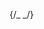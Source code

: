{/_ <ProtectedRoute
            path="/admin/products"
            isAdmin={true}
            component={ProductsList}
            exact
          />
<ProtectedRoute
            path="/admin/product"
            isAdmin={true}
            component={NewProduct}
            exact
          />
<ProtectedRoute
            path="/admin/product/:id"
            isAdmin={true}
            component={UpdateProduct}
            exact
          />
<ProtectedRoute
            path="/admin/orders"
            isAdmin={true}
            component={OrdersList}
            exact
          />
<ProtectedRoute
            path="/admin/order/:id"
            isAdmin={true}
            component={ProcessOrder}
            exact
          />
<ProtectedRoute
            path="/admin/users"
            isAdmin={true}
            component={UsersList}
            exact
          />
<ProtectedRoute
            path="/admin/user/:id"
            isAdmin={true}
            component={UpdateUser}
            exact
          />
<ProtectedRoute
            path="/admin/reviews"
            isAdmin={true}
            component={ProductReviews}
            exact
          /> _/}
